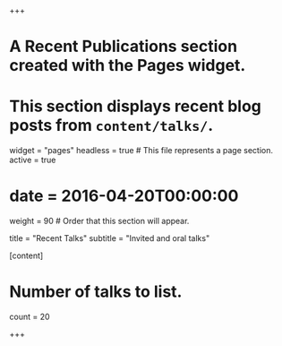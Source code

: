 +++
# A Recent Publications section created with the Pages widget.
# This section displays recent blog posts from `content/talks/`.

widget = "pages"
headless = true  # This file represents a page section.
active = true
# date = 2016-04-20T00:00:00
weight = 90  # Order that this section will appear.

title = "Recent Talks"
subtitle = "Invited and oral talks"

[content]
# Number of talks to list.
count = 20

+++

